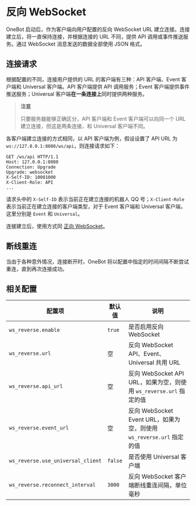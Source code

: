 # 反向 WebSocket

OneBot 启动后，作为客户端向用户配置的反向 WebSocket URL 建立连接。连接建立后，将一直保持连接，并根据连接的 URL 不同，提供 API 调用或事件推送服务。通过 WebSocket 消息发送的数据全部使用 JSON 格式。

## 连接请求

根据配置的不同，连接用户提供的 URL 的客户端有三种：API 客户端、Event 客户端和 Universal 客户端。API 客户端提供 API 调用服务；Event 客户端提供事件推送服务；Universal 客户端**在一条连接上**同时提供两种服务。

> **注意**
>
> 只要服务器能够正确区分，API 客户端和 Event 客户端可以向同一个 URL 建立连接，但这是两条连接，和 Universal 客户端不同。

各客户端建立连接的方式相同，以 API 客户端为例，假设设置了 API URL 为 `ws://127.0.0.1:8080/ws/api`，则连接请求如下：

```http
GET /ws/api HTTP/1.1
Host: 127.0.0.1:8080
Connection: Upgrade
Upgrade: websocket
X-Self-ID: 10001000
X-Client-Role: API
...
```

请求头中的 `X-Self-ID` 表示当前正在建立连接的机器人 QQ 号；`X-Client-Role` 表示当前正在建立连接的客户端类型，对于 Event 客户端和 Universal 客户端，这里分别是 `Event` 和 `Universal`。

连接建立后，使用方式同 [正向 WebSocket](ws.md)。

## 断线重连

当由于各种意外情况，连接断开时，OneBot 将以配置中指定的时间间隔不断尝试重连，直到再次连接成功。

## 相关配置

| 配置项 | 默认值 | 说明 |
| -------- | ------ | --- |
| `ws_reverse.enable` | `true` | 是否启用反向 WebSocket |
| `ws_reverse.url` | 空 | 反向 WebSocket API、Event、Universal 共用 URL |
| `ws_reverse.api_url` | 空 | 反向 WebSocket API URL，如果为空，则使用 `ws_reverse.url` 指定的值 |
| `ws_reverse.event_url` | 空 | 反向 WebSocket Event URL，如果为空，则使用 `ws_reverse.url` 指定的值 |
| `ws_reverse.use_universal_client` | `false` | 是否使用 Universal 客户端 |
| `ws_reverse.reconnect_interval` | `3000` | 反向 WebSocket 客户端断线重连间隔，单位毫秒 |
